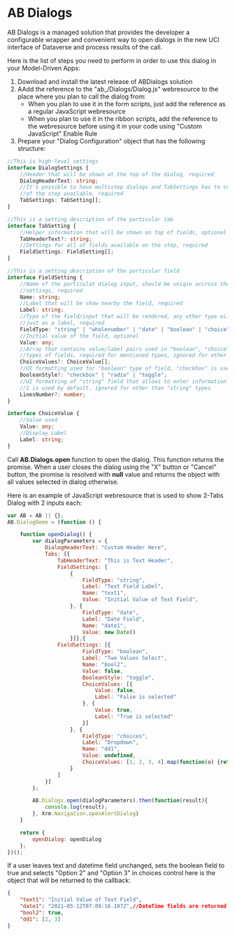 # AB Dialogs
AB Dialogs is a managed solution that provides the developer a configurable wrapper and convenient way to open dialogs in the new UCI interface of Dataverse and process results of the call.

Here is the list of steps you need to perform in order to use this dialog in your Model-Driven Apps:
1. Download and install the latest release of ABDialogs solution
1. AAdd the reference to the "ab_/Dialogs/Dialog.js" webresource to the place where you plan to call the dialog from:
    * When you plan to use it in the form scripts, just add the reference as a regular JavaScript webresource
    * When you plan to use it in the ribbon scripts, add the reference to the webresource before using it in your code using "Custom JavaScript" Enable Rule
1. Prepare your "Dialog Configuration" object that has the following structure:
```typescript
//This is high-level settings
interface DialogSettings {
    //Header that will be shown at the top of the dialog, required
    DialogHeaderText: string;
    //It's possible to have multistep dialogs and TabSettings has to contain all
    //of the step available, required
    TabSettings: TabSetting[];
}

//This is a setting description of the particular tab
interface TabSetting {
    //Helper information that will be shown on top of fields, optional
    TabHeaderText?: string;
    //Settings for all of fields available on the step, required
    FieldSettings: FieldSetting[];
}

//This is a setting description of the particular field
interface FieldSetting {
    //Name of the particulat dialog input, should be uniqie accross the dialog 
    //settings, required
    Name: string;
    //Label that will be show nearby the field, required
    Label: string;
    //Type of the field/input that will be rendered, any other type will be rendered
    //just as a label, required
    FieldType: "string" | "wholenumber" | "date" | "boolean" | "choice" | "choices";
    //Initial value of the field, optional
    Value: any;
    //Array that contains value/label pairs used in "boolean", "choice" and "choices"
    //types of fields, required for mentioned types, ignored for other
    ChoiceValues?: ChoiceValue[];
    //UI formatting used for "boolean" type of field, "checkbox" is used by default, optional
    BooleanStyle?: "checkbox" | "radio" | "toggle";
    //UI formatting of "string" field that allows to enter information in multi-line format,
    //1 is used by default, ignored for other than "string" types
    LinesNumber?: number;
}

interface ChoiceValue {
    //Value used
    Value: any;
    //Display Label
    Label: string;
}
```
Call **AB.Dialogs.open** function to open the dialog. This function returns the promise.
When a user closes the dialog using the "X" button or "Cancel" button, the promise is resolved with **null** value and returns the object with all values selected in dialog otherwise.

Here is an example of JavaScript webresource that is used to show 2-Tabs Dialog with 2 inputs each:

```javascript
var AB = AB || {};
AB.DialogDemo = (function () {

    function openDialog() {
        var dialogParameters = {
            DialogHeaderText: "Custom Header Here",
            Tabs: [{
                TabHeaderText: "This is Text Header",
                FieldSettings: [
                    {
                        FieldType: "string",
                        Label: "Text Field Label",
                        Name: "text1",
                        Value: "Initial Value of Text Field",
                    }, {
                        FieldType: "date",
                        Label: "Date Field",
                        Name: "date1",
                        Value: new Date()
                    }]},{
                FieldSettings: [{
                        FieldType: "boolean",
                        Label: "Two Values Select",
                        Name: "bool2",
                        Value: false,
                        BooleanStyle: "toggle",
                        ChoiceValues: [{
                            Value: false,
                            Label: "False is selected"
                        }, {
                            Value: true,
                            Label: "True is selected"
                        }]
                    }, {
                        FieldType: "choices",
                        Label: "Dropdown",
                        Name: "dd1",
                        Value: undefined,
                        ChoiceValues: [1, 2, 3, 4].map(function(o) {return { Value: o, Label: 'Option ' + o }})
                    }
                ]
            }]
        };

        AB.Dialogs.open(dialogParameters).then(function(result){
            console.log(result);
        }, Xrm.Navigation.openAlertDialog)
    }

    return {
        openDialog: openDialog
    };
})();
```

If a user leaves text and datetime field unchanged, sets the boolean field to true and selects "Option 2" and "Option 3" in choices control here is the object that will be returned to the callback:
```json
{
    "text1": "Initial Value of Text Field",
    "date1": "2021-05-12T07:09:16.197Z",//DateTime fields are returned as DateTime fields, no need to include additional parsing
    "bool2": true,
    "dd1": [2, 3]
}
```